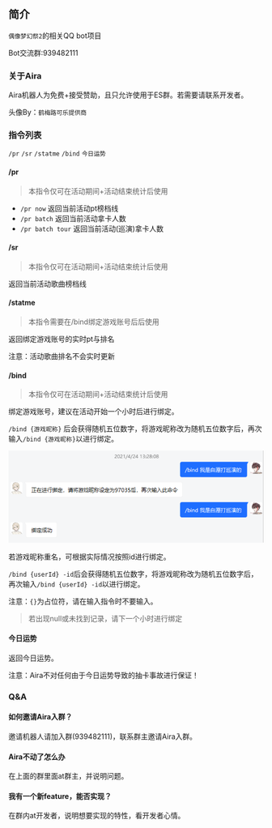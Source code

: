 ## 简介

`偶像梦幻祭2`的相关QQ bot项目

Bot交流群:939482111

### 关于Aira

Aira机器人为免费+接受赞助，且只允许使用于ES群。若需要请联系开发者。

头像By：`鹤梅路可乐提供商`

### 指令列表

`/pr`  `/sr` `/statme` `/bind` `今日运势`

#### /pr

> 本指令仅可在活动期间+活动结束统计后使用

- `/pr now` 返回当前活动pt榜档线
- `/pr batch` 返回当前活动拿卡人数
- `/pr batch tour` 返回当前活动(巡演)拿卡人数

#### /sr

> 本指令仅可在活动期间+活动结束统计后使用

返回当前活动歌曲榜档线

#### /statme

> 本指令需要在/bind绑定游戏账号后后使用

返回绑定游戏账号的实时pt与排名

注意：活动歌曲排名不会实时更新

#### /bind

> 本指令仅可在活动期间+活动结束统计后使用

绑定游戏账号，建议在活动开始一个小时后进行绑定。

`/bind {游戏昵称}` 后会获得随机五位数字，将游戏昵称改为随机五位数字后，再次输入`/bind {游戏昵称}`以进行绑定。

![img.png](docs/assets/bind_1.png)

若游戏昵称重名，可根据实际情况按照id进行绑定。

`/bind {userId} -id`后会获得随机五位数字，将游戏昵称改为随机五位数字后，再次输入`/bind {userId} -id`以进行绑定。

注意：`{}`为占位符，请在输入指令时不要输入。

> 若出现null或未找到记录，请下一个小时进行绑定

#### 今日运势

返回今日运势。

注意：Aira不对任何由于今日运势导致的抽卡事故进行保证！

### Q&A

#### 如何邀请Aira入群？

邀请机器人请加入群(939482111)，联系群主邀请Aira入群。

#### Aira不动了怎么办

在上面的群里面at群主，并说明问题。

#### 我有一个新feature，能否实现？

在群内at开发者，说明想要实现的特性，看开发者心情。

